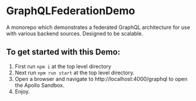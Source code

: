 # GraphQLFederationDemo
A monorepo which demonstrates a federated GraphQL architecture for use with various backend sources. Designed to be scalable.

## To get started with this Demo: 
1. First run `npm i` at the top level directory
1. Next run `npm run start` at the top level directory.
1. Open a browser and navigate to http://localhost:4000/graphql to open the Apollo Sandbox.
1. Enjoy.